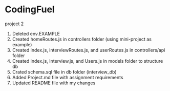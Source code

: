 # CodingFuel
project 2

1. Deleted env.EXAMPLE
1. Created homeRoutes.js in controllers folder (using mini-project as example)
1. Created index.js, interviewRoutes.js, and userRoutes.js in controllers/api folder
1. Created index.js, Interview.js, and Users.js in models folder to structure db
1. Crated schema.sql file in db folder (interview_db)
1. Added Project.md file with assignment requirements
1. Updated README file with my changes    
